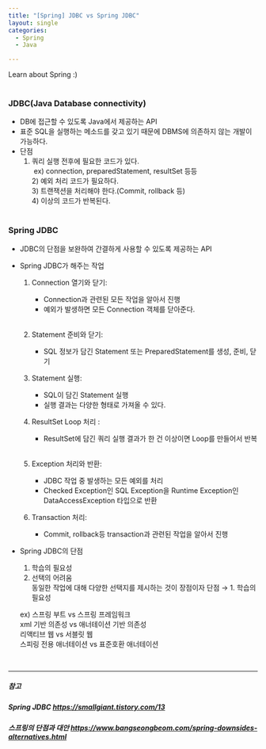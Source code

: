 ```yaml
---
title: "[Spring] JDBC vs Spring JDBC"
layout: single
categories:
  - Spring
  - Java

---
```


Learn about Spring :)  
    &nbsp;&nbsp;  

### JDBC(Java Database connectivity)  
- DB에 접근할 수 있도록 Java에서 제공하는 API
- 표준 SQL을 실행하는 메소드를 갖고 있기 때문에 DBMS에 의존하지 않는 개발이 가능하다.
- 단점  
  1) 쿼리 실행 전후에 필요한 코드가 있다.  
  &nbsp;ex) connection, preparedStatement, resultSet 등등  
        2) 예외 처리 코드가 필요하다.  
        3) 트랜잭션을 처리해야 한다.(Commit, rollback 등)  
        4) 이상의 코드가 반복된다.  
 &nbsp;&nbsp;

### Spring JDBC  
- JDBC의 단점을 보완하여 간결하게 사용할 수 있도록 제공하는 API
- Spring JDBC가 해주는 작업  
    1) Connection 열기와 닫기:  
       - Connection과 관련된 모든 작업을 알아서 진행  
       - 예외가 발생하면 모든 Connection 객체를 닫아준다.  
      &nbsp;&nbsp;  

    2) Statement 준비와 닫기: 
        - SQL 정보가 담긴 Statement 또는 PreparedStatement를 생성, 준비, 닫기      &nbsp;&nbsp;  

    3) Statement 실행:  
        - SQL이 담긴 Statement 실행  
        - 실행 결과는 다양한 형태로 가져올 수 있다.      &nbsp;&nbsp;  

    4) ResultSet Loop 처리 :  
       - ResultSet에 담긴 쿼리 실행 결과가 한 건 이상이면 Loop를 만들어서 반복      &nbsp;&nbsp;  

    5) Exception 처리와 반환:  
       - JDBC 작업 중 발생하는 모든 예외를 처리  
       - Checked Exception인 SQL Exception을 Runtime Exception인 DataAccessException 타입으로 반환      &nbsp;&nbsp;  

    6) Transaction 처리:  
        - Commit, rollback등 transaction과 관련된 작업을 알아서 진행      &nbsp;&nbsp;  


- Spring JDBC의 단점  
    1) 학습의 필요성  
    2) 선택의 어려움  
   동일한 작업에 대해 다양한 선택지를 제시하는 것이 장점이자 단점 → 1. 학습의 필요성      &nbsp;&nbsp;  

    ex) 스프링 부트 vs 스프링 프레임워크  
        xml 기반 의존성 vs 애너테이션 기반 의존성  
        리액티브 웹 vs 서블릿 웹  
        스피링 전용 애너테이션 vs 표준호환 애너테이션  
    
&nbsp;&nbsp;
&nbsp;&nbsp;

*** 

##### 참고

##### Spring JDBC https://smallgiant.tistory.com/13  
##### 스프링의 단점과 대안 https://www.bangseongbeom.com/spring-downsides-alternatives.html
